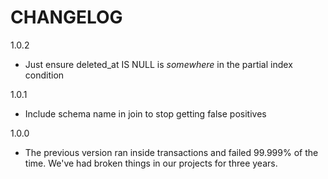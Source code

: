 # CHANGELOG

1.0.2

* Just ensure deleted_at IS NULL is _somewhere_ in the partial index condition

1.0.1

* Include schema name in join to stop getting false positives

1.0.0

* The previous version ran inside transactions and failed 99.999% of the time. We've had broken
  things in our projects for three years.
